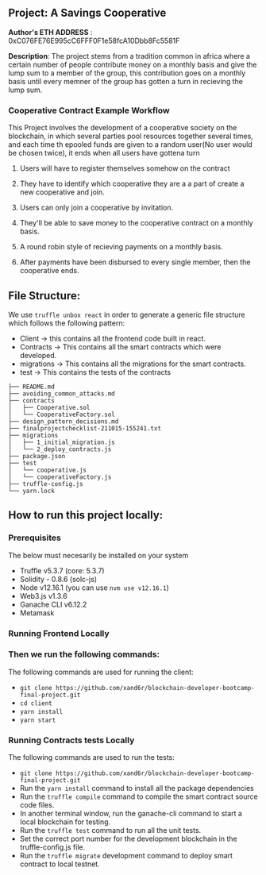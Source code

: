 ## Project: A Savings Cooperative
**Author's ETH ADDRESS** : 0xC076FE76E995cC6FFF0F1e58fcA10Dbb8Fc5581F

**Description**: The project stems from a tradition common in africa where a certain number of people contribute money on a monthly basis and give the lump sum to a member of the group, this contribution goes on a monthly basis until every memner of the group has gotten a turn in recieving the lump sum.


### Cooperative Contract Example Workflow

This Project involves the development of a cooperative society on the blockchain, in which several parties pool resources together several times, and each time th epooled funds are given to a random user(No user would be chosen twice), it ends when all users have gottena turn

  

1. Users will have to register themselves somehow on the contract

2. They have to identify which cooperative they are a a part of  create a new cooperative and join.

3. Users can only join a cooperative by invitation.

4. They'll be able to save money to the cooperative contract on a monthly basis.

5. A round robin style of recieving payments on a monthly basis.

6. After payments have been disbursed to every single member, then the cooperative ends.


## File Structure:
We use `truffle unbox react` in order to generate a generic file structure which follows the following pattern:

- Client -> this contains all the frontend code built in react.
- Contracts -> This contains all the smart contracts which were developed.
-  migrations -> This contains all the migrations for the smart contracts.
- test -> This contains the tests of the contracts
```
├── README.md
├── avoiding_common_attacks.md
├── contracts
│   ├── Cooperative.sol
│   └── CooperativeFactory.sol
├── design_pattern_decisions.md
├── finalprojectchecklist-211015-155241.txt
├── migrations
│   ├── 1_initial_migration.js
│   └── 2_deploy_contracts.js
├── package.json
├── test
│   └── cooperative.js
│   └── cooperativeFactory.js
├── truffle-config.js
└── yarn.lock
```

## How to run this project locally:

### [](https://github.com/diasgab/blockchain-developer-bootcamp-final-project#prerequisites)Prerequisites
The below must necesarily be installed on your system

-   Truffle v5.3.7 (core: 5.3.7)
-   Solidity - 0.8.6 (solc-js)
-   Node v12.16.1 (you can use  `nvm use v12.16.1`)
-   Web3.js v1.3.6
-   Ganache CLI v6.12.2
-  Metamask

### Running Frontend Locally
### Then we run the following commands:
The following commands are used for running the client:
- `git clone https://github.com/xand6r/blockchain-developer-bootcamp-final-project.git` 
- `cd client`
- `yarn install`
- `yarn start`

### Running Contracts tests Locally
The following commands are used to run the tests:

- `git clone https://github.com/xand6r/blockchain-developer-bootcamp-final-project.git` 
- Run the `yarn install` command to install all the package dependencies
- Run the `truffle compile` command to compile the smart contract source code files.
- In another terminal window, run the ganache-cli command to start a local blockchain for testing.
- Run the `truffle test` command to run all the unit tests.
- Set the correct port number for the development blockchain in the truffle-config.js file.
- Run the `truffle migrate` development command to deploy smart contract to local testnet.
